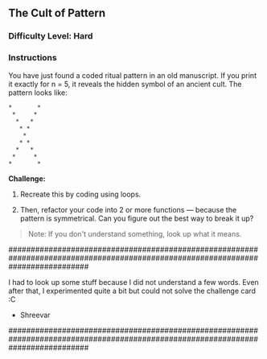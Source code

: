 ## The Cult of Pattern

### Difficulty Level: Hard

### Instructions
You have just found a coded ritual pattern in an old manuscript. If you print it exactly for n = 5, it reveals the hidden symbol of an ancient cult.
The pattern looks like:

```
*       *
 *     * 
  *   *  
   * *   
    *    
   * *   
  *   *  
 *     * 
*       *
```

**Challenge:**
1. Recreate this by coding using loops.

2. Then, refactor your code into 2 or more functions — because the pattern is symmetrical. Can you figure out the best way to break it up?

> Note: If you don't understand something, look up what it means.

##################################################################################################################################

I had to look up some stuff because I did not understand a few words. Even after that, I experimented quite a bit but could not solve the challenge card :C
- Shreevar

##################################################################################################################################

